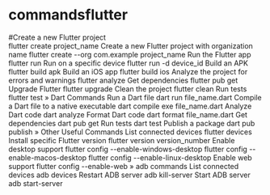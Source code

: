 # commandsflutter
#Create a new Flutter project  
flutter create project_name
Create a new Flutter project with organization name
flutter create --org com.example project_name
Run the Flutter app
flutter run
Run on a specific device
flutter run -d device_id
Build an APK
flutter build apk
Build an iOS app
flutter build ios
Analyze the project for errors and warnings
flutter analyze
Get dependencies
flutter pub get
Upgrade Flutter
flutter upgrade
Clean the project
flutter clean
Run tests
flutter test
» Dart Commands
Run a Dart file
dart run file_name.dart
Compile a Dart file to a native executable
dart compile exe file_name.dart
Analyze Dart code
dart analyze
Format Dart code
dart format file_name.dart
Get dependencies
dart pub get
Run tests
dart test
Publish a package
dart pub publish
» Other Useful Commands
List connected devices
flutter devices
Install specific Flutter version
flutter version version_number
Enable desktop support
flutter config --enable-windows-desktop
flutter config --enable-macos-desktop
flutter config --enable-linux-desktop
Enable web support
flutter config --enable-web
» adb commands
List connected devices
adb devices
Restart ADB server
adb kill-server 
Start ADB server
adb start-server
